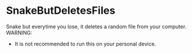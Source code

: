 # SnakeButDeletesFiles
Snake but everytime you lose, it deletes a random file from your computer.
WARNING:
- It is not recommended to run this on your personal device.
